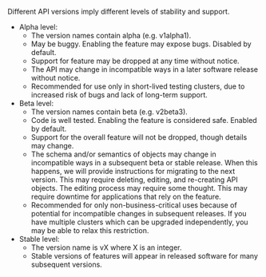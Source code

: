Different API versions imply different levels of stability and support.
* Alpha level:
  * The version names contain alpha (e.g. v1alpha1).
  * May be buggy. Enabling the feature may expose bugs. Disabled by default.
  * Support for feature may be dropped at any time without notice.
  * The API may change in incompatible ways in a later software release without notice.
  * Recommended for use only in short-lived testing clusters, due to increased risk of bugs and lack of long-term support.
* Beta level:
  * The version names contain beta (e.g. v2beta3).
  * Code is well tested. Enabling the feature is considered safe. Enabled by default.
  * Support for the overall feature will not be dropped, though details may change.
  * The schema and/or semantics of objects may change in incompatible ways in a subsequent beta or stable release. When this happens, we will provide instructions for migrating to the next version. This may require deleting, editing, and re-creating API objects. The editing process may require some thought. This may require downtime for applications that rely on the feature.
  * Recommended for only non-business-critical uses because of potential for incompatible changes in subsequent releases. If you have multiple clusters which can be upgraded independently, you may be able to relax this restriction.
* Stable level:
  * The version name is vX where X is an integer.
  * Stable versions of features will appear in released software for many subsequent versions.

